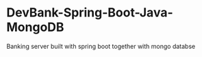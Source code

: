 # DevBank-Spring-Boot-Java-MongoDB
 Banking server built with spring boot together with mongo databse
